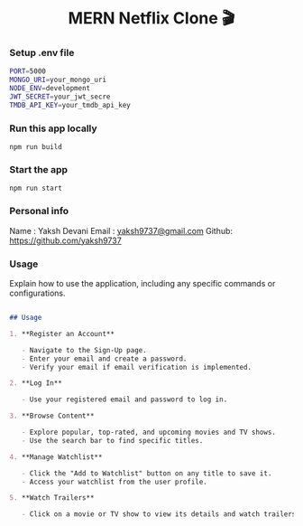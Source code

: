 <h1 align="center">MERN Netflix Clone 🎬</h1>

### Setup .env file

```bash
PORT=5000
MONGO_URI=your_mongo_uri
NODE_ENV=development
JWT_SECRET=your_jwt_secre
TMDB_API_KEY=your_tmdb_api_key
```

### Run this app locally

```shell
npm run build
```

### Start the app

```shell
npm run start
```
### Personal info
Name : Yaksh Devani
Email : yaksh9737@gmail.com
Github: https://github.com/yaksh9737


### **Usage**

Explain how to use the application, including any specific commands or configurations.

```markdown

## Usage

1. **Register an Account**

   - Navigate to the Sign-Up page.
   - Enter your email and create a password.
   - Verify your email if email verification is implemented.

2. **Log In**

   - Use your registered email and password to log in.

3. **Browse Content**

   - Explore popular, top-rated, and upcoming movies and TV shows.
   - Use the search bar to find specific titles.

4. **Manage Watchlist**

   - Click the "Add to Watchlist" button on any title to save it.
   - Access your watchlist from the user profile.

5. **Watch Trailers**

   - Click on a movie or TV show to view its details and watch trailers.



